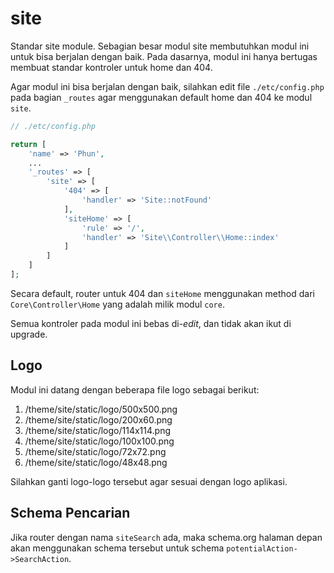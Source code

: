 # site

Standar site module. Sebagian besar modul site membutuhkan modul ini untuk bisa
berjalan dengan baik. Pada dasarnya, modul ini hanya bertugas membuat standar
kontroler untuk home dan 404.

Agar modul ini bisa berjalan dengan baik, silahkan edit file `./etc/config.php`
pada bagian `_routes` agar menggunakan default home dan 404 ke modul `site`.

```php
// ./etc/config.php

return [
    'name' => 'Phun',
    ...
    '_routes' => [
        'site' => [
            '404' => [
                'handler' => 'Site::notFound'
            ],
            'siteHome' => [
                'rule' => '/',
                'handler' => 'Site\\Controller\\Home::index'
            ]
        ]
    ]
];
```

Secara default, router untuk 404 dan `siteHome` menggunakan method dari
`Core\Controller\Home` yang adalah milik modul `core`.

Semua kontroler pada modul ini bebas di-*edit*, dan tidak akan ikut di upgrade.

## Logo

Modul ini datang dengan beberapa file logo sebagai berikut:

1. /theme/site/static/logo/500x500.png
1. /theme/site/static/logo/200x60.png
1. /theme/site/static/logo/114x114.png
1. /theme/site/static/logo/100x100.png
1. /theme/site/static/logo/72x72.png
1. /theme/site/static/logo/48x48.png

Silahkan ganti logo-logo tersebut agar sesuai dengan logo aplikasi.

## Schema Pencarian

Jika router dengan nama `siteSearch` ada, maka schema.org halaman depan akan menggunakan
schema tersebut untuk schema `potentialAction->SearchAction`.